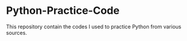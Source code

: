# Python-Practice-Code
This repository contain the codes I used to practice Python from various sources.
